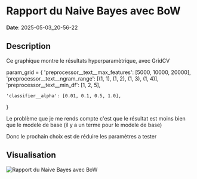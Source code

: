 # Rapport du Naive Bayes avec BoW
**Date**: 2025-05-03_20-56-22

## Description
Ce graphique montre le résultats hyperparamètrique, avec GridCV

param_grid = {
	'preprocessor__text__max_features': [5000, 10000, 20000],
	'preprocessor__text__ngram_range': [(1, 1), (1, 2), (1, 3), (1, 4)],
	'preprocessor__text__min_df': [1, 2, 5],
	
	'classifier__alpha': [0.01, 0.1, 0.5, 1.0],
}

Le problème que je me rends compte c'est que le résultat est moins bien que le modele de base (il y a un terme pour le modele de base)

Donc le prochain choix est de réduire les paramètres a tester
## Visualisation
![Rapport du Naive Bayes avec BoW](../../static/images/rapport_du_naive_bayes_avec_bow_plot.png)
